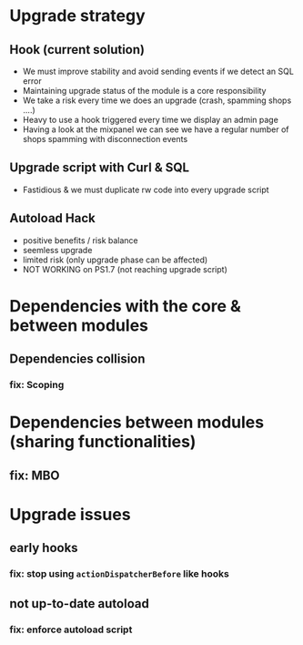 # Upgrade strategy

## Hook (current solution)
* We must improve stability and avoid sending events if we detect an SQL error
* Maintaining upgrade status of the module is a core responsibility
* We take a risk every time we does an upgrade (crash, spamming shops ....)
* Heavy to use a hook triggered every time we display an admin page
* Having a look at the mixpanel we can see we have a regular number of shops spamming with disconnection events

## Upgrade script with Curl & SQL
* Fastidious & we must duplicate rw code into every upgrade script

## Autoload Hack
* positive benefits / risk balance
* seemless upgrade
* limited risk (only upgrade phase can be affected)
* NOT WORKING on PS1.7 (not reaching upgrade script)


# Dependencies with the core & between modules
## Dependencies collision
### fix: Scoping
# Dependencies between modules (sharing functionalities)
## fix: MBO
# Upgrade issues
## early hooks
### fix: stop using `actionDispatcherBefore` like hooks
## not up-to-date autoload
### fix: enforce autoload script


